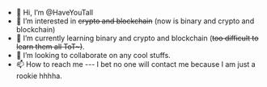 - 👋 Hi, I’m @HaveYouTall
- 👀 I’m interested in ~~crypto and blockchain~~ (now is binary and crypto and blockchain)
- 🌱 I’m currently learning binary and crypto and blockchain (~~too difficult to learn them all ToT\~)~~.
- 💞️ I’m looking to collaborate on any cool stuffs.
- 📫 How to reach me --- I bet no one will contact me because I am just a rookie hhhha.

<!---
HaveYouTall/HaveYouTall is a ✨ special ✨ repository because its `README.md` (this file) appears on your GitHub profile.
You can click the Preview link to take a look at your changes.
--->

